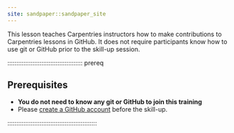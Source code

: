 ```yaml
---
site: sandpaper::sandpaper_site
---
```


This lesson teaches Carpentries instructors how to make contributions to Carpentries lessons in GitHub.
It does not require participants know how to use git or GitHub prior to the skill-up session.

::::::::::::::::::::::::::::::::::::::::::  prereq

## Prerequisites

- **You do not need to know any git or GitHub to join this training**
- Please [create a GitHub account](https://github.com/join) before the skill-up.

::::::::::::::::::::::::::::::::::::::::::::::::::



[workbench]: https://carpentries.github.io/sandpaper-docs

